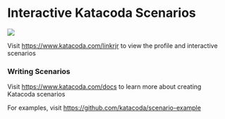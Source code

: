 # Interactive Katacoda Scenarios

[![](http://shields.katacoda.com/katacoda/linkrjr/count.svg)](https://www.katacoda.com/linkrjr "Get your profile on Katacoda.com")

Visit https://www.katacoda.com/linkrjr to view the profile and interactive scenarios

### Writing Scenarios
Visit https://www.katacoda.com/docs to learn more about creating Katacoda scenarios

For examples, visit https://github.com/katacoda/scenario-example
